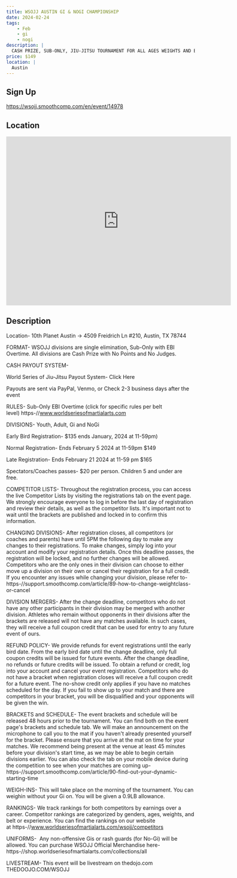 ```yaml
---
title: WSOJJ AUSTIN GI & NOGI CHAMPIONSHIP
date: 2024-02-24
tags:
    - Feb
    - gi 
    - nogi 
description: |
  CASH PRIZE, SUB-ONLY, JIU-JITSU TOURNAMENT FOR ALL AGES WEIGHTS AND BELT LEVELS
price: $149
location: |
  Austin
---
```

## Sign Up
https://wsojj.smoothcomp.com/en/event/14978

## Location
<iframe src="https://www.google.com/maps/embed?pb=!1m18!1m12!1m3!1d12345.6789!2d-97.7475098!3d30.2065171!2m3!1f0!2f0!3f0!3m2!1i1024!2i768!4f13.1!3m3!1m2!1s0x0%3A0x0!2z30.2065171!5e0!3m2!1sen!2sus!4v1234567890" width="600" height="450" style="border:0;" allowfullscreen="" loading="lazy"></iframe>

## Description
Location- 10th Planet Austin -> 4509 Freidrich Ln #210, Austin, TX 78744


FORMAT- WSOJJ divisions are single elimination, Sub-Only with EBI Overtime. All divisions are Cash Prize with No Points and No Judges. 


CASH PAYOUT SYSTEM-



World Series of Jiu-Jitsu Payout System- Click Here


Payouts are sent via PayPal, Venmo, or Check 2-3 business days after the event



RULES- Sub-Only EBI Overtime (click for specific rules per belt level) https-//www.worldseriesofmartialarts.com


DIVISIONS- Youth, Adult, Gi and NoGi


Early Bird Registration- $135 ends January, 2024 at 11-59pm)


Normal Registration- Ends February 5 2024 at 11-59pm $149


Late Registration- Ends February 21 2024 at 11-59 pm $165


Spectators/Coaches passes- $20 per person. Children 5 and under are free. 


COMPETITOR LISTS- Throughout the registration process, you can access the live Competitor Lists by visiting the registrations tab on the event page. We strongly encourage everyone to log in before the last day of registration and review their details, as well as the competitor lists. It's important not to wait until the brackets are published and locked in to confirm this information.


CHANGING DIVISIONS- After registration closes, all competitors (or coaches and parents) have until 5PM the following day to make any changes to their registrations. To make changes, simply log into your account and modify your registration details. Once this deadline passes, the registration will be locked, and no further changes will be allowed. Competitors who are the only ones in their division can choose to either move up a division on their own or cancel their registration for a full credit. If you encounter any issues while changing your division, please refer to- https-//support.smoothcomp.com/article/89-how-to-change-weightclass-or-cancel


DIVISION MERGERS- After the change deadline, competitors who do not have any other participants in their division may be merged with another division. Athletes who remain without opponents in their divisions after the brackets are released will not have any matches available. In such cases, they will receive a full coupon credit that can be used for entry to any future event of ours.


REFUND POLICY- We provide refunds for event registrations until the early bird date. From the early bird date until the change deadline, only full coupon credits will be issued for future events. After the change deadline, no refunds or future credits will be issued. To obtain a refund or credit, log into your account and cancel your event registration. Competitors who do not have a bracket when registration closes will receive a full coupon credit for a future event. The no-show credit only applies if you have no matches scheduled for the day. If you fail to show up to your match and there are competitors in your bracket, you will be disqualified and your opponents will be given the win.


BRACKETS and SCHEDULE- The event brackets and schedule will be released 48 hours prior to the tournament. You can find both on the event page's brackets and schedule tab. We will make an announcement on the microphone to call you to the mat if you haven't already presented yourself for the bracket. Please ensure that you arrive at the mat on time for your matches. We recommend being present at the venue at least 45 minutes before your division's start time, as we may be able to begin certain divisions earlier. You can also check the tab on your mobile device during the competition to see when your matches are coming up- https-//support.smoothcomp.com/article/90-find-out-your-dynamic-starting-time


WEIGH-INS- This will take place on the morning of the tournament. You can weighin without your Gi on. You will be given a 0.9LB allowance. 


RANKINGS- We track rankings for both competitors by earnings over a career. Competitor rankings are categorized by genders, ages, weights, and belt or experience. You can find the rankings on our website at https-//www.worldseriesofmartialarts.com/wsojj/competitors


UNIFORMS-  Any non-offensive Gis or rash guards (for No-Gi) will be allowed. You can purchase WSOJJ Official Merchandise here- https-//shop.worldseriesofmartialarts.com/collections/all


LIVESTREAM- This event will be livestream on thedojo.com THEDOOJO.COM/WSOJJ